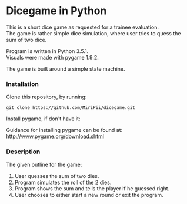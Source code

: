 # Dicegame in Python

This is a short dice game as requested for a trainee evaluation.  
The game is rather simple dice simulation,
where user tries to quess the sum of two dice.

Program is written in Python 3.5.1.  
Visuals were made with pygame 1.9.2.  

The game is built around a simple state machine.

### Installation
Clone this repository, by running:
```
git clone https://github.com/MiriPii/dicegame.git
```
Install pygame, if don't have it:

Guidance for installing pygame can be found at:  
http://www.pygame.org/download.shtml

### Description

The given outline for the game:

1. User quesses the sum of two dies.
2. Program simulates the roll of the 2 dies.
3. Program shows the sum and tells the player if he guessed right.
4. User chooses to either start a new round or exit the program.
